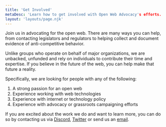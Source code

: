 ```yaml
---
title: 'Get Involved'
metaDesc: 'Learn how to get involved with Open Web Advocacy's efforts.'
layout: 'layouts/page.njk'
---
```


Join us in advocating for the open web. There are many ways you can help, from contacting legislators and regulators to helping collect and document evidence of anti-competitive behavior.

Unlike groups who operate on behalf of major organizations, we are unbacked, unfunded and rely on individuals to contribute their time and expertise. If you believe in the future of the web, you can help make that future a reality. 

Specifically, we are looking for people with any of the following:

1. A strong passion for an open web
2. Experience working with web technologies
3. Experience with internet or technology policy
4. Experience with advocacy or grassroots campaigning efforts

If you are excited about the work we do and want to learn more, you can do so by contacting us via <a href="https://discord.gg/x53hkqrRKx">Discord</a>, <a href="https://twitter.com/OpenWebAdvocacy">Twitter</a> or send us an <a href="mailto:contactus@open-web-advocacy.org">email</a>.